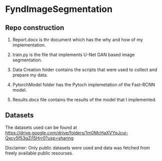 # FyndImageSegmentation

## Repo construction

1. Report.docx is thr document which has the why and how of my implementation.

2. train.py is the file that implements U-Net GAN based image segmentation.

3. Data Creation folder contains the scripts that were used to collect and prepare my data.

4. PytorchModel folder has the Pytoch implemetation of the Fast-RCNN model.

5. Results.docx file contains the results of the model that I implemented.



## Datasets

The datasets used can be found at https://drive.google.com/drive/folders/1m0McHaXVYqJcui-Qxcv5f53gZj15Hrr0?usp=sharing

Disclamer: Only public datasets were used and data was fetched from freely available public resourses.
